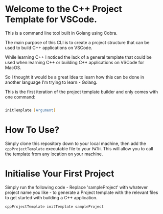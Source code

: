 # Welcome to the C++ Project Template for VSCode.

This is a command line tool built in Golang using Cobra. 

The main purpose of this CLI is to create a project structure that can be used to build C++ applications on VSCode. 

While learning C++ I noticed the lack of a general template that could be used when learning C++ or building C++ applications on VSCode for MacOS.

So I thought it would be a great Idea to learn how this can be done in another language I'm trying to learn - Golang.

This is the first iteration of the project template builder and only comes with one command:

```zsh 

initTemplate [Argument]

```

# How To Use?

Simply clone this repository down to your local machine, then add the `cppProjectTemplate` executable file to your `PATH`. This will allow you to call the template from any location on your machine.


# Initialise Your First Project

Simply run the following code - Replace 'sampleProject' with whatever project name you like - to generate a Project template with the relevant files to get started with building a C++ application.

```zsh
cppProjectTemplate initTemplate sampleProject
```




